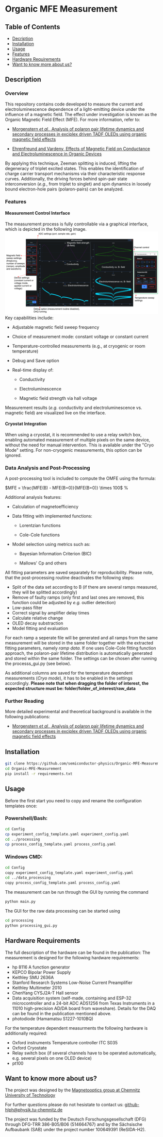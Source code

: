 # Organic MFE Measurement


## Table of Contents
- [Decription](#description)
- [Installation](#installation)
- [Usage](#usage)
- [Features](#features)
- [Hardware Requirements](#hardware-requirements)
- [Want to know more about us?](#want-to-know-more-about-us)

## Description
### Overview
This repository contains code developed to measure the current and electroluminescence dependence of a light-emitting device under the influence of a magnetic field. The effect under investigation is known as the Organic Magnetic Field Effect (MFE). For more information, refer to:

- [Morgenstern *et al.*, Analysis of polaron pair lifetime dynamics and secondary processes in exciplex driven TADF OLEDs using organic magnetic field effects](https://www.nature.com/articles/s41598-024-82060-z)

- [Ehrenfreund and Vardeny, Effects of Magnetic Field on Conductance and Electroluminescence in Organic Devices](https://onlinelibrary.wiley.com/doi/full/10.1002/ijch.201100120)

By applying this technique, Zeeman splitting is induced, lifting the degeneracy of triplet excited states. This enables the identification of charge carrier transport mechanisms via their characteristic response curves. Additionally, the driving forces behind spin-pair state interconversion (*e.g.*, from triplet to singlet) and spin dynamics in loosely bound electron-hole pairs (polaron-pairs) can be analyzed.

### Features
#### Measurement Control Interface

The measurement process is fully controllable via a graphical interface, which is depicted in the following image. 
![Bild-measurement-routine-frontend](assets/Hardware-frontend.png)
Key capabilities include:

- Adjustable magnetic field sweep frequency

- Choice of measurement mode: constant voltage or constant current

- Temperature-controlled measurements (e.g., at cryogenic or room temperature)

- Debug and Save option

- Real-time display of:

    - Conductivity

    - Electroluminescence

    - Magnetic field strength via hall voltage

Measurement results (*e.g.* conductivity and electroluminescence vs. magnetic field) are visualized live on the interface.

#### Cryostat Integration
When using a cryostat, it is recommended to use a relay switch box, enabling automated measurement of multiple pixels on the same device, without the need for manual intervention. This is available under the "Cryo Mode" setting. For non-cryogenic measurements, this option can be ignored.

### Data Analysis and Post-Processing
A post-processing tool is included to compute the OMFE using the formula:

$MFE = \frac{MFE(B) - MFE(B=0)}{MFE(B=0)} \times 100$ %


Additional analysis features:

- Calculation of magnetoefficiency

- Data fitting with implemented functions:

    - Lorentzian functions

    - Cole-Cole functions

- Model selection using metrics such as:

    - Bayesian Information Criterion (BIC)

    - Mallows' Cp and others


All fitting parameters are saved separately for reproducibility.
Please note, that the post-processing routine deactivates the following steps: 
- Split of the data set according to B (if there are several ramps measured, they will be splitted accordingly)
- Remove of faulty ramps (only first and last ones are removed, this function could be adjusted by *e.g.* outlier detection)
- Low-pass filter 
- Correct signal by amplifier delay times
- Calculate relative change 
- OLED decay substraction
- Model fitting and evaluation

For each ramp a seperate file will be generated and all ramps from the same measurement will be stored in the same folder together with the extracted fitting parameters, namely *ramp data*. If one uses Cole-Cole fitting function approach, the polaron-pair lifetime distribution is automatically generated and stored within the same folder. 
The settings can be chosen after running the processs_gui.py (see below).

As additional columns are saved for the temperature dependent measurements (*Cryo mode*), it has to be enabled in the settings accordingly. **Please note that when dragging the folder of interest, the expected structure must be: folder/folder_of_interest/raw_data**

### Further Reading
More detailed experimental and theoretical background is available in the following publications:

- [Morgenstern *et al.*, Analysis of polaron pair lifetime dynamics and secondary processes in exciplex driven TADF OLEDs using organic magnetic field effects](https://www.nature.com/articles/s41598-024-82060-z)


## Installation

```bash
git clone https://github.com/semiconductor-physics/Organic-MFE-Measurement.git
cd Organic-MFE-Measurement
pip install -r requirements.txt
```

## Usage

Before the first start you need to copy and rename the configuration templates once:

### Powershell/Bash:
```bash
cd Config
cp experiment_config_template.yaml experiment_config.yaml
cd ../processing
cp process_config_template.yaml process_config.yaml
```

### Windows CMD:
```bash
cd Config
copy experiment_config_template.yaml experiment_config.yaml
cd ../data_processing
copy process_config_template.yaml process_config.yaml
```


The measurement can be run through the GUI by running the command

```bash
python main.py
```

The GUI for the raw data processing can be started using

``` bash
cd processing
python processing_gui.py
```

## Hardware Requirements

The full description of the hardware can be found in the publication: 
The measurement is designed for the following hardware requirements: 
- hp 8116 A function generator 
- KEPCO Bipolar Power Supply 
- Keithley SMU 2636A 
- Stanford Research Systems Low-Noise Current Preamplifier 
- Keithley Multimeter 2010 
- ChenYang CYSJ2A-T Hall sensor 
- Data acquisition system (self-made, containing and ESP-32 microcontroller and a 24-bit ADC ADS1256 from Texas Instruments
in a 11010 high-precision AD/DA board from waveshare). Details for the DAQ can be found in the publication mentioned above.
- photodiode (Hamamatsu S1227-1010BQ)

For the temperature dependent measurments the following hardware is additionally required: 
- Oxford instruments Temperature controller ITC S035 
- Oxford Cryostate 
- Relay switch box (if several channels have to be operated automatically, e.g. several pixels on one OLED device)
- pt100 

## Want to know more about us?
The project was designed by the [Magnetooptics group at Chemnitz University of Technology](https://www.tu-chemnitz.de/MAIN/magnetooptik/index.html)

For further questions please do not hesistate to contact us: github-hlph@physik.tu-chemnitz.de

The project was funded by the Deutsch Forschungsgesellschaft (DFG) through DFG-TRR 386-B05/B06 (514664767) and by the Sächsische Aufbaubank (SAB) under the project number 100649391 (ReSIDA-H2). 
